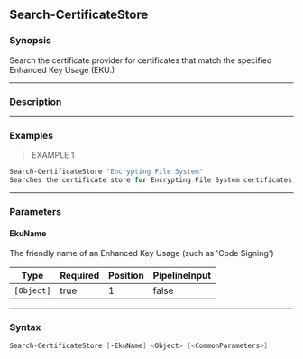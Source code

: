 Search-CertificateStore
-----------------------

### Synopsis
Search the certificate provider for certificates that match the specified
Enhanced Key Usage (EKU.)

---

### Description

---

### Examples
> EXAMPLE 1

```PowerShell
Search-CertificateStore "Encrypting File System"
Searches the certificate store for Encrypting File System certificates
```

---

### Parameters
#### **EkuName**
The friendly name of an Enhanced Key Usage
(such as 'Code Signing')

|Type      |Required|Position|PipelineInput|
|----------|--------|--------|-------------|
|`[Object]`|true    |1       |false        |

---

### Syntax
```PowerShell
Search-CertificateStore [-EkuName] <Object> [<CommonParameters>]
```
